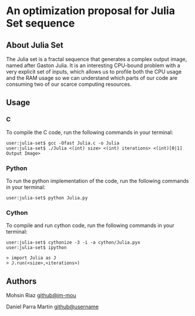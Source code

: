 # An optimization proposal for Julia Set sequence
## About Julia Set

The Julia set is a fractal sequence that generates a complex output image, named after Gaston Julia. It is an interesting CPU-bound problem with a very explicit set of inputs, which allows us to profile both the CPU usage and the RAM usage so we can understand which parts of our code are consuming two of our scarce computing resources.

## Usage

### C
To compile the C code, run the following commands in your terminal:

```console
user:julia-set$ gcc -Ofast Julia.c -o Julia
user:julia-set$ ./Julia <(int) size> <(int) iterations> <(int)[0|1] Output Image>
```

### Python
To run the python implementation of the code, run the following commands in your terminal:

```console
user:julia-set$ python Julia.py
```

### Cython
To compile and run cython code, run the following commands in your terminal:

```console
user:julia-set$ cythonize -3 -i -a cython/Julia.pyx
user:julia-set$ ipython

> import Julia as J
> J.run(<size>,<iterations>)
```


## Authors
Mohsin Riaz [github@im-mou](https://github.com/im-mou/)

Daniel Parra Martin [github@username](https://github.com/)
